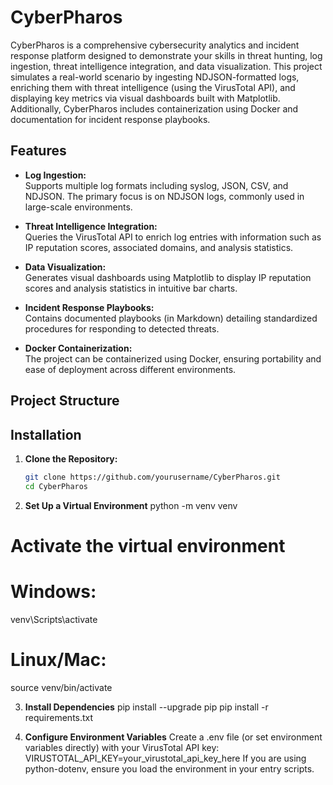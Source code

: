 # CyberPharos

CyberPharos is a comprehensive cybersecurity analytics and incident response platform designed to demonstrate your skills in threat hunting, log ingestion, threat intelligence integration, and data visualization. This project simulates a real-world scenario by ingesting NDJSON-formatted logs, enriching them with threat intelligence (using the VirusTotal API), and displaying key metrics via visual dashboards built with Matplotlib. Additionally, CyberPharos includes containerization using Docker and documentation for incident response playbooks.

## Features

- **Log Ingestion:**  
  Supports multiple log formats including syslog, JSON, CSV, and NDJSON. The primary focus is on NDJSON logs, commonly used in large-scale environments.

- **Threat Intelligence Integration:**  
  Queries the VirusTotal API to enrich log entries with information such as IP reputation scores, associated domains, and analysis statistics.

- **Data Visualization:**  
  Generates visual dashboards using Matplotlib to display IP reputation scores and analysis statistics in intuitive bar charts.

- **Incident Response Playbooks:**  
  Contains documented playbooks (in Markdown) detailing standardized procedures for responding to detected threats.

- **Docker Containerization:**  
  The project can be containerized using Docker, ensuring portability and ease of deployment across different environments.

## Project Structure




## Installation

1. **Clone the Repository:**

   ```bash
   git clone https://github.com/yourusername/CyberPharos.git
   cd CyberPharos

2. **Set Up a Virtual Environment**
python -m venv venv
# Activate the virtual environment
# Windows:
venv\Scripts\activate
# Linux/Mac:
source venv/bin/activate

3. **Install Dependencies**
pip install --upgrade pip
pip install -r requirements.txt

4. **Configure Environment Variables**
Create a .env file (or set environment variables directly) with your VirusTotal API key:
VIRUSTOTAL_API_KEY=your_virustotal_api_key_here
If you are using python-dotenv, ensure you load the environment in your entry scripts.

